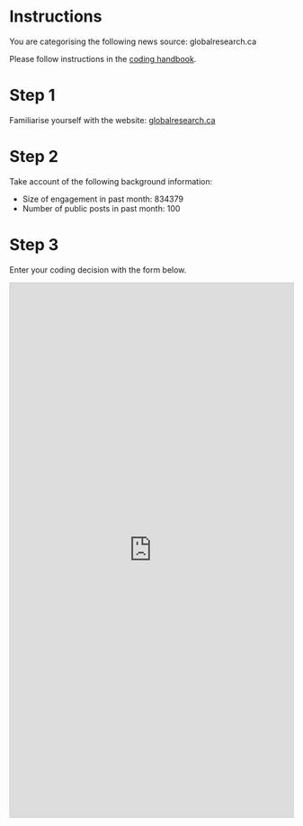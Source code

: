 # Instructions

You are categorising the following news source: globalresearch.ca

Please follow instructions in the [coding handbook](http://comprop.oii.ox.ac.uk/).

# Step 1

Familiarise yourself with the website: [globalresearch.ca](globalresearch.ca)

# Step 2

Take account of the following background information:

* Size of engagement in past month: 834379
* Number of public posts in past month: 100

# Step 3

Enter your coding decision with the form below.

<iframe class="airtable-embed"
    src="https://airtable.com/embed/shra38QF3aALor26z?backgroundColor=blue&prefill_Media%20source=globalresearch.ca&prefill_Coder=Bob" frameborder="0"
    onmousewheel="" width="100%" height="950" style="background: transparent; border: 1px solid #ccc;"></iframe>